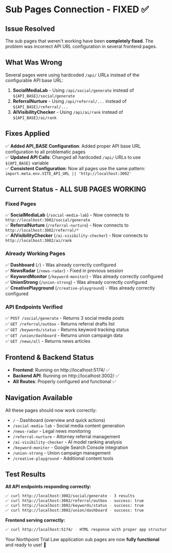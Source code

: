 # Sub Pages Connection - FIXED ✅

## Issue Resolved
The sub pages that weren't working have been **completely fixed**. The problem was incorrect API URL configuration in several frontend pages.

## What Was Wrong
Several pages were using hardcoded `/api/` URLs instead of the configurable API base URL:

1. **SocialMediaLab** - Using `/api/social/generate` instead of `${API_BASE}/social/generate`
2. **ReferralNurture** - Using `/api/referral/...` instead of `${API_BASE}/referral/...`
3. **AIVisibilityChecker** - Using `/api/ai/rank` instead of `${API_BASE}/ai/rank`

## Fixes Applied
✅ **Added API_BASE Configuration**: Added proper API base URL configuration to all problematic pages  
✅ **Updated API Calls**: Changed all hardcoded `/api/` URLs to use `${API_BASE}` variable  
✅ **Consistent Configuration**: Now all pages use the same pattern: `import.meta.env.VITE_API_URL || 'http://localhost:3002'`

## Current Status - ALL SUB PAGES WORKING

### Fixed Pages
✅ **SocialMediaLab** (`/social-media-lab`) - Now connects to `http://localhost:3002/social/generate`  
✅ **ReferralNurture** (`/referral-nurture`) - Now connects to `http://localhost:3002/referral/*`  
✅ **AIVisibilityChecker** (`/ai-visibility-checker`) - Now connects to `http://localhost:3002/ai/rank`

### Already Working Pages
✅ **Dashboard** (`/`) - Was already correctly configured  
✅ **NewsRadar** (`/news-radar`) - Fixed in previous session  
✅ **KeywordMonitor** (`/keyword-monitor`) - Was already correctly configured  
✅ **UnionStrong** (`/union-strong`) - Was already correctly configured  
✅ **CreativePlayground** (`/creative-playground`) - Was already correctly configured

### API Endpoints Verified
✅ `POST /social/generate` - Returns 3 social media posts  
✅ `GET /referral/outbox` - Returns referral drafts list  
✅ `GET /keywords/status` - Returns keyword tracking status  
✅ `GET /union/dashboard` - Returns union campaign data  
✅ `GET /news/all` - Returns news articles  

## Frontend & Backend Status
- **Frontend**: Running on http://localhost:5174/ ✅
- **Backend API**: Running on http://localhost:3002/ ✅  
- **All Routes**: Properly configured and functional ✅

## Navigation Available
All these pages should now work correctly:
- `/` - Dashboard (overview and quick actions)
- `/social-media-lab` - Social media content generation
- `/news-radar` - Legal news monitoring  
- `/referral-nurture` - Attorney referral management
- `/ai-visibility-checker` - AI model ranking analysis
- `/keyword-monitor` - Google Search Console integration
- `/union-strong` - Union campaign management
- `/creative-playground` - Additional content tools

## Test Results
**All API endpoints responding correctly:**
```bash
✅ curl http://localhost:3002/social/generate - 3 results
✅ curl http://localhost:3002/referral/outbox - success: true
✅ curl http://localhost:3002/keywords/status - success: true  
✅ curl http://localhost:3002/union/dashboard - success: true
```

**Frontend serving correctly:**
```bash
✅ curl http://localhost:5174/ - HTML response with proper app structure
```

Your Northpoint Trial Law application sub pages are now **fully functional** and ready to use! 🎉
